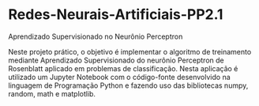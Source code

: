 # Redes-Neurais-Artificiais-PP2.1

Aprendizado Supervisionado no Neurônio Perceptron

Neste projeto prático, o objetivo é implementar o algoritmo de treinamento mediante Aprendizado Supervisionado 
do neurônio Perceptron de Rosenblatt aplicado em problemas de classificação. Nesta aplicação é utilizado um Jupyter 
Notebook com o código-fonte desenvolvido na linguagem de Programação Python e fazendo 
uso das bibliotecas numpy, random, math e matplotlib.
